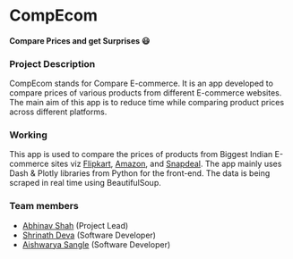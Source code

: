 # CompEcom


#### Compare Prices and get Surprises :smiley:

### Project Description 
CompEcom stands for Compare E-commerce. 
It is an app developed to compare prices of various products from different E-commerce websites. 
The main aim of this app is to reduce time while comparing product prices across different platforms. 

### Working
This app is used to compare the prices of products from Biggest Indian E-commerce sites viz [Flipkart](https://www.flipkart.com/), [Amazon](https://www.amazon.in/), and  [Snapdeal](https://www.snapdeal.com/).
The app mainly uses Dash & Plotly libraries from Python for the front-end. The data is being scraped in real time using BeautifulSoup. 


### Team members
* [Abhinav Shah](https://github.com/Abhinav17-hub) (Project Lead)
* [Shrinath Deva](https://github.com/shrii06) (Software Developer)
* [Aishwarya Sangle](https://github.com/AishwaryaS05) (Software Developer)
